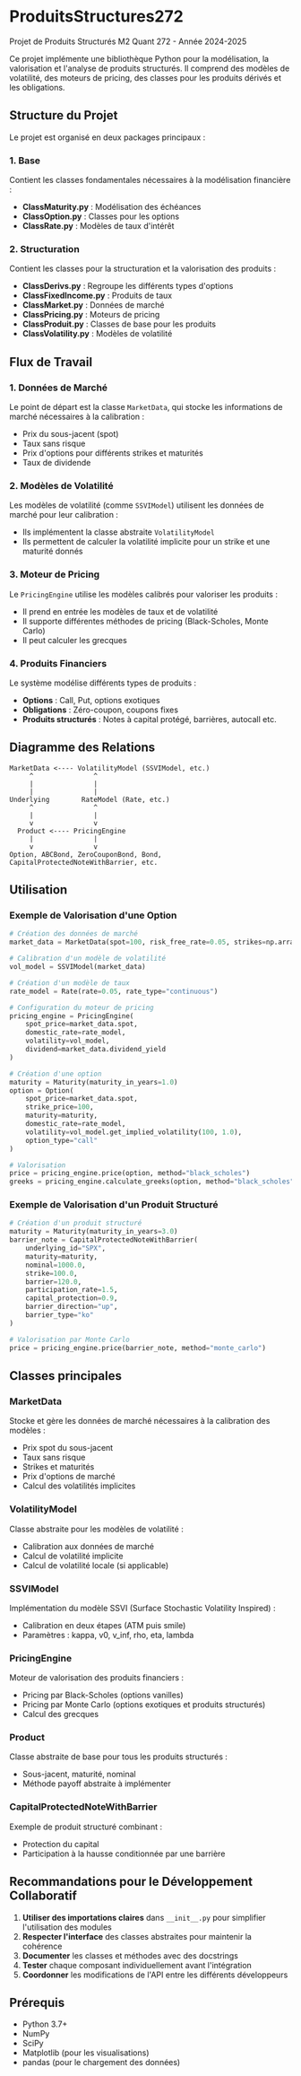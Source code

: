 # ProduitsStructures272
Projet de Produits Structurés M2 Quant 272 - Année 2024-2025

Ce projet implémente une bibliothèque Python pour la modélisation, la valorisation et l'analyse de produits structurés. Il comprend des modèles de volatilité, des moteurs de pricing, des classes pour les produits dérivés et les obligations.

## Structure du Projet

Le projet est organisé en deux packages principaux :

### 1. Base
Contient les classes fondamentales nécessaires à la modélisation financière :
- **ClassMaturity.py** : Modélisation des échéances
- **ClassOption.py** : Classes pour les options
- **ClassRate.py** : Modèles de taux d'intérêt

### 2. Structuration
Contient les classes pour la structuration et la valorisation des produits :
- **ClassDerivs.py** : Regroupe les différents types d'options
- **ClassFixedIncome.py** : Produits de taux
- **ClassMarket.py** : Données de marché
- **ClassPricing.py** : Moteurs de pricing
- **ClassProduit.py** : Classes de base pour les produits
- **ClassVolatility.py** : Modèles de volatilité

## Flux de Travail

### 1. Données de Marché
Le point de départ est la classe `MarketData`, qui stocke les informations de marché nécessaires à la calibration :
- Prix du sous-jacent (spot)
- Taux sans risque
- Prix d'options pour différents strikes et maturités
- Taux de dividende

### 2. Modèles de Volatilité
Les modèles de volatilité (comme `SSVIModel`) utilisent les données de marché pour leur calibration :
- Ils implémentent la classe abstraite `VolatilityModel`
- Ils permettent de calculer la volatilité implicite pour un strike et une maturité donnés

### 3. Moteur de Pricing
Le `PricingEngine` utilise les modèles calibrés pour valoriser les produits :
- Il prend en entrée les modèles de taux et de volatilité
- Il supporte différentes méthodes de pricing (Black-Scholes, Monte Carlo)
- Il peut calculer les grecques

### 4. Produits Financiers
Le système modélise différents types de produits :
- **Options** : Call, Put, options exotiques
- **Obligations** : Zéro-coupon, coupons fixes
- **Produits structurés** : Notes à capital protégé, barrières, autocall etc.

## Diagramme des Relations

```
MarketData <---- VolatilityModel (SSVIModel, etc.)
     ^               ^
     |               |
     |               |
Underlying        RateModel (Rate, etc.)
     ^               ^
     |               |
     v               v
  Product <---- PricingEngine
     |               |
     v               v
Option, ABCBond, ZeroCouponBond, Bond, CapitalProtectedNoteWithBarrier, etc.
```

## Utilisation

### Exemple de Valorisation d'une Option

```python
# Création des données de marché
market_data = MarketData(spot=100, risk_free_rate=0.05, strikes=np.array([...]), ...)

# Calibration d'un modèle de volatilité
vol_model = SSVIModel(market_data)

# Création d'un modèle de taux
rate_model = Rate(rate=0.05, rate_type="continuous")

# Configuration du moteur de pricing
pricing_engine = PricingEngine(
    spot_price=market_data.spot, 
    domestic_rate=rate_model, 
    volatility=vol_model, 
    dividend=market_data.dividend_yield
)

# Création d'une option
maturity = Maturity(maturity_in_years=1.0)
option = Option(
    spot_price=market_data.spot,
    strike_price=100,
    maturity=maturity,
    domestic_rate=rate_model,
    volatility=vol_model.get_implied_volatility(100, 1.0),
    option_type="call"
)

# Valorisation
price = pricing_engine.price(option, method="black_scholes")
greeks = pricing_engine.calculate_greeks(option, method="black_scholes")
```

### Exemple de Valorisation d'un Produit Structuré

```python
# Création d'un produit structuré
maturity = Maturity(maturity_in_years=3.0)
barrier_note = CapitalProtectedNoteWithBarrier(
    underlying_id="SPX",
    maturity=maturity,
    nominal=1000.0,
    strike=100.0,
    barrier=120.0,
    participation_rate=1.5,
    capital_protection=0.9,
    barrier_direction="up",
    barrier_type="ko"
)

# Valorisation par Monte Carlo
price = pricing_engine.price(barrier_note, method="monte_carlo")
```

## Classes principales

### MarketData
Stocke et gère les données de marché nécessaires à la calibration des modèles :
- Prix spot du sous-jacent
- Taux sans risque
- Strikes et maturités
- Prix d'options de marché
- Calcul des volatilités implicites

### VolatilityModel
Classe abstraite pour les modèles de volatilité :
- Calibration aux données de marché
- Calcul de volatilité implicite
- Calcul de volatilité locale (si applicable)

### SSVIModel
Implémentation du modèle SSVI (Surface Stochastic Volatility Inspired) :
- Calibration en deux étapes (ATM puis smile)
- Paramètres : kappa, v0, v_inf, rho, eta, lambda

### PricingEngine
Moteur de valorisation des produits financiers :
- Pricing par Black-Scholes (options vanilles)
- Pricing par Monte Carlo (options exotiques et produits structurés)
- Calcul des grecques

### Product
Classe abstraite de base pour tous les produits structurés :
- Sous-jacent, maturité, nominal
- Méthode payoff abstraite à implémenter

### CapitalProtectedNoteWithBarrier
Exemple de produit structuré combinant :
- Protection du capital
- Participation à la hausse conditionnée par une barrière

## Recommandations pour le Développement Collaboratif

1. **Utiliser des importations claires** dans `__init__.py` pour simplifier l'utilisation des modules
2. **Respecter l'interface** des classes abstraites pour maintenir la cohérence
3. **Documenter** les classes et méthodes avec des docstrings
4. **Tester** chaque composant individuellement avant l'intégration
5. **Coordonner** les modifications de l'API entre les différents développeurs

## Prérequis

- Python 3.7+
- NumPy
- SciPy
- Matplotlib (pour les visualisations)
- pandas (pour le chargement des données)